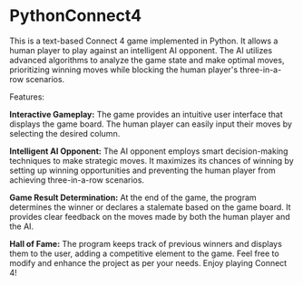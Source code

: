 # PythonConnect4

This is a text-based Connect 4 game implemented in Python. It allows a human player to play against an intelligent AI opponent. The AI utilizes advanced algorithms to analyze the game state and make optimal moves, prioritizing winning moves while blocking the human player's three-in-a-row scenarios.

Features:

**Interactive Gameplay:** The game provides an intuitive user interface that displays the game board. The human player can easily input their moves by selecting the desired column.

**Intelligent AI Opponent:** The AI opponent employs smart decision-making techniques to make strategic moves. It maximizes its chances of winning by setting up winning opportunities and preventing the human player from achieving three-in-a-row scenarios.

**Game Result Determination:** At the end of the game, the program determines the winner or declares a stalemate based on the game board. It 
provides clear feedback on the moves made by both the human player and the AI.

**Hall of Fame:** The program keeps track of previous winners and displays them to the user, adding a competitive element to the game.
Feel free to modify and enhance the project as per your needs. Enjoy playing Connect 4!

